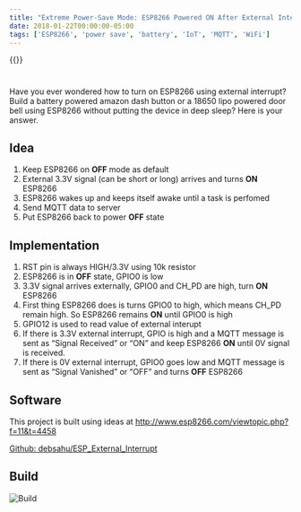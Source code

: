 ```yaml
---
title: "Extreme Power-Save Mode: ESP8266 Powered ON After External Interrupt"
date: 2018-01-22T00:00:00-05:00
tags: ['ESP8266', 'power save', 'battery', 'IoT', 'MQTT', 'WiFi']
---
```

{{<youtube pPd362tRx5o>}}

#

Have you ever wondered how to turn on ESP8266 using external interrupt? Build a battery powered amazon dash button or a 18650 lipo powered door bell using ESP8266 without putting the device in deep sleep? Here is your answer.

## Idea

1. Keep ESP8266 on **OFF** mode as default
2. External 3.3V signal (can be short or long) arrives and turns **ON** ESP8266
3. ESP8266 wakes up and keeps itself awake until a task is perfomed
4. Send MQTT data to server
5. Put ESP8266 back to power **OFF** state

## Implementation

1. RST pin is always HIGH/3.3V using 10k resistor
2. ESP8266 is in **OFF** state, GPIO0 is low
3. 3.3V signal arrives externally, GPIO0 and CH_PD are high, turn **ON** ESP8266
4. First thing ESP8266 does is turns GPIO0 to high, which means CH_PD remain high. So ESP8266 remains **ON** until GPIO0 is high
5. GPIO12 is used to read value of external interupt
6. If there is 3.3V external interrupt, GPIO is high and a MQTT message is sent as “Signal Received” or “ON” and keep ESP8266 **ON** until 0V signal is received.
7. If there is 0V external interrupt, GPIO0 goes low and MQTT message is sent as “Signal Vanished” or “OFF” and turns **OFF** ESP8266

## Software

This project is built using ideas at http://www.esp8266.com/viewtopic.php?f=11&t=4458

[Github: debsahu/ESP_External_Interrupt](https://github.com/debsahu/ESP_External_Interrupt)

## Build

![Build](https://github.com/debsahu/ESP_External_Interrupt/raw/master/Build.png)